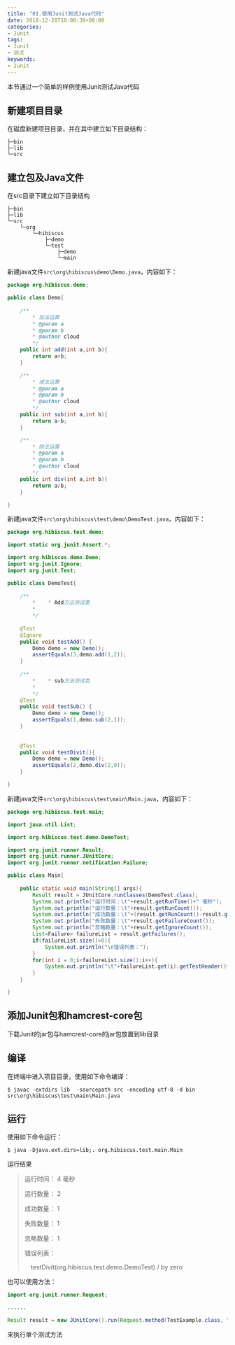 ```yaml
---
title: "01.使用Junit测试Java代码"
date: 2018-12-28T18:00:39+08:00
categories:
- Junit
tags:
- Junit
- 测试
keywords:
- Junit
---
```


本节通过一个简单的样例使用Junit测试Java代码

<!--more-->

## 新建项目目录

在磁盘新建项目目录，并在其中建立如下目录结构：

```text
├─bin
├─lib
└─src
```
## 建立包及Java文件

在src目录下建立如下目录结构

```text
├─bin
├─lib
└─src
    └─org
        └─hibiscus
            ├─demo
            └─test
                ├─demo
                └─main
```

新建java文件`src\org\hibiscus\demo\Demo.java`，内容如下：

```java
package org.hibiscus.demo;

public class Demo{
    
    /**
        * 加法运算
        * @param a
        * @param b
        * @author cloud
        */
    public int add(int a,int b){
        return a+b;
    }

    /**
        * 减法运算
        * @param a
        * @param b
        * @author cloud
        */
    public int sub(int a,int b){
        return a-b;
    }

    /**
        * 除法运算
        * @param a
        * @param b
        * @author cloud
        */
    public int div(int a,int b){
        return a/b;
    }

}
```

新建java文件`src\org\hibiscus\test\demo\DemoTest.java`，内容如下：

```java
package org.hibiscus.test.demo;

import static org.junit.Assert.*;

import org.hibiscus.demo.Demo;
import org.junit.Ignore;
import org.junit.Test;

public class DemoTest{
    
    /**
        *	 * Add方法测试类
        *	
        */
    
    @Test
    @Ignore
    public void testAdd() {
        Demo demo = new Demo();
        assertEquals(3,demo.add(1,2));
    }
    
    /**
        *	 * sub方法测试类
        *
        */
    @Test
    public void testSub() {
        Demo demo = new Demo();
        assertEquals(1,demo.sub(2,1));
    }
                
    
    @Test
    public void testDivit(){
        Demo demo = new Demo();
        assertEquals(2,demo.div(2,0));
    }

}
```

新建java文件`src\org\hibiscus\test\main\Main.java`，内容如下：

```java
package org.hibiscus.test.main;

import java.util.List;

import org.hibiscus.test.demo.DemoTest;

import org.junit.runner.Result;
import org.junit.runner.JUnitCore;
import org.junit.runner.notification.Failure;

public class Main{
    
    public static void main(String[] args){
        Result result = JUnitCore.runClasses(DemoTest.class);
        System.out.println("运行时间：\t"+result.getRunTime()+" 毫秒");
        System.out.println("运行数量：\t"+result.getRunCount());
        System.out.println("成功数量：\t"+(result.getRunCount()-result.getFailureCount()));
        System.out.println("失败数量：\t"+result.getFailureCount());
        System.out.println("忽略数量：\t"+result.getIgnoreCount());
        List<Failure> failureList = result.getFailures();
        if(failureList.size()>0){
            System.out.println("\n错误列表：");
        }
        for(int i = 0;i<failureList.size();i++){
            System.out.println("\t"+failureList.get(i).getTestHeader()+"\t"+failureList.get(i).getMessage());
        }
    }

}
```

## 添加Junit包和hamcrest-core包

下载Junit的jar包与hamcrest-core的jar包放置到lib目录

## 编译

在终端中进入项目目录，使用如下命令编译：

```text
$ javac -extdirs lib  -sourcepath src -encoding utf-8 -d bin src\org\hibiscus\test\main\Main.java
```
## 运行

使用如下命令运行：

```text
$ java -Djava.ext.dirs=lib;. org.hibiscus.test.main.Main
```

运行结果
	
> 运行时间：      4 毫秒
> 
> 运行数量：      2
> 
> 成功数量：      1
> 
> 失败数量：      1
> 
> 忽略数量：      1
> 
> 
> 错误列表：
> 
>&emsp;testDivit(org.hibiscus.test.demo.DemoTest)      / by zero


也可以使用方法：

```java
import org.junit.runner.Request;

......

Result result = new JUnitCore().run(Request.method(TestExample.class, "testMethod"));
```
来执行单个测试方法
